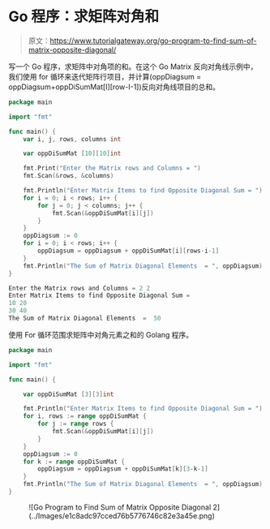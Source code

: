# Go 程序：求矩阵对角和

> 原文：<https://www.tutorialgateway.org/go-program-to-find-sum-of-matrix-opposite-diagonal/>

写一个 Go 程序，求矩阵中对角项的和。在这个 Go Matrix 反向对角线示例中，我们使用 for 循环来迭代矩阵行项目，并计算(oppDiagsum = oppDiagsum+oppDiSumMat[I][row-I-1])反向对角线项目的总和。

```go
package main

import "fmt"

func main() {
    var i, j, rows, columns int

    var oppDiSumMat [10][10]int

    fmt.Print("Enter the Matrix rows and Columns = ")
    fmt.Scan(&rows, &columns)

    fmt.Println("Enter Matrix Items to find Opposite Diagonal Sum = ")
    for i = 0; i < rows; i++ {
        for j = 0; j < columns; j++ {
            fmt.Scan(&oppDiSumMat[i][j])
        }
    }
    oppDiagsum := 0
    for i = 0; i < rows; i++ {
        oppDiagsum = oppDiagsum + oppDiSumMat[i][rows-i-1]
    }
    fmt.Println("The Sum of Matrix Diagonal Elements  = ", oppDiagsum)
}
```

```go
Enter the Matrix rows and Columns = 2 2
Enter Matrix Items to find Opposite Diagonal Sum = 
10 20
30 40
The Sum of Matrix Diagonal Elements  =  50
```

使用 For 循环范围求矩阵中对角元素之和的 Golang 程序。

```go
package main

import "fmt"

func main() {

    var oppDiSumMat [3][3]int

    fmt.Println("Enter Matrix Items to find Opposite Diagonal Sum = ")
    for i, rows := range oppDiSumMat {
        for j := range rows {
            fmt.Scan(&oppDiSumMat[i][j])
        }
    }
    oppDiagsum := 0
    for k := range oppDiSumMat {
        oppDiagsum = oppDiagsum + oppDiSumMat[k][3-k-1]
    }
    fmt.Println("The Sum of Matrix Diagonal Elements  = ", oppDiagsum)
}
```

<figure class="wp-block-image size-large">![Go Program to Find Sum of Matrix Opposite Diagonal 2](../Images/e1c8adc97cced76b5776746c82e3a45e.png)</figure>